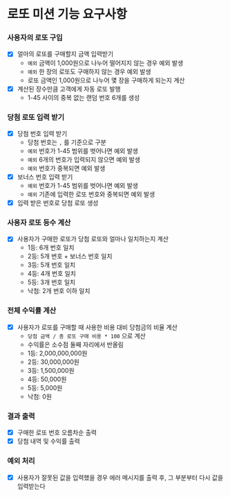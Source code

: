 # 로또 미션 기능 요구사항

### 사용자의 로또 구입
- [x] 얼마의 로또를 구매할지 금액 입력받기
  - `예외` 금액이 1,000원으로 나누어 떨어지지 않는 경우 예외 발생
  - `예외` 한 장의 로또도 구매하지 않는 경우 예외 발생
  - 로또 금액인 1,000원으로 나누어 몇 장을 구매하게 되는지 계산
- [x] 계산된 장수만큼 고객에게 자동 로또 발행
  - 1-45 사이의 중복 없는 랜덤 번호 6개를 생성

### 당첨 로또 입력 받기
- [x] 당첨 번호 입력 받기
  - 당첨 번호는 `,` 를 기준으로 구분 
  - `예외` 번호가 1-45 범위를 벗어나면 예외 발생
  - `예외` 6개의 번호가 입력되지 않으면 예외 발생
  - `예외` 번호가 중복되면 예외 발생
- [x] 보너스 번호 입력 받기
  - `예외` 번호가 1-45 범위를 벗어나면 예외 발생
  - `예외` 기존에 입력한 로또 번호와 중복되면 예외 발생
- [x] 입력 받은 번호로 당첨 로또 생성

### 사용자 로또 등수 계산
- [x] 사용자가 구매한 로또가 당첨 로또와 얼마나 일치하는지 계산
  - 1등: 6개 번호 일치
  - 2등: 5개 번호 + 보너스 번호 일치
  - 3등: 5개 번호 일치
  - 4등: 4개 번호 일치
  - 5등: 3개 번호 일치
  - 낙첨: 2개 번호 이하 일치

### 전체 수익률 계산
- [x] 사용자가 로또를 구매할 때 사용한 비용 대비 당첨금의 비율 계산
  - `당첨 금액 / 총 로또 구매 비용 * 100` 으로 계산
  - 수익률은 소수점 둘째 자리에서 반올림
  - 1등: 2,000,000,000원
  - 2등: 30,000,000원
  - 3등: 1,500,000원
  - 4등: 50,000원
  - 5등: 5,000원
  - 낙첨: 0원

### 결과 출력
- [x] 구매한 로또 번호 오름차순 출력
- [x] 당첨 내역 및 수익률 출력

### 예외 처리
- [x] 사용자가 잘못된 값을 입력했을 경우 에러 메시지를 출력 후, 그 부분부터 다시 값을 입력받는다
